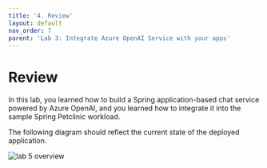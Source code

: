 ```yaml
---
title: '4. Review'
layout: default
nav_order: 7
parent: 'Lab 3: Integrate Azure OpenAI Service with your apps'
---
```


# Review

In this lab, you learned how to build a Spring application-based chat service powered by Azure OpenAI, and you learned how to integrate it into the sample Spring Petclinic workload.

The following diagram should reflect the current state of the deployed application.

![lab 5 overview](../../images/acalab5.png)